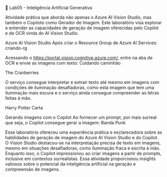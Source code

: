 🧪 Lab05 - Inteligência Artificial Generativa 

Atividade prática que aborda não apenas o Azure AI Vision Studio, mas também o Copiloto como Gerador de Imagem. Este laboratório visa explorar e entender as capacidades de geração de imagem oferecidas pelo Copilot e de OCR vinda do AI Vision Studio.

Azure AI Vision Studio
Após criar o Resource Group de Azure AI Services:
criando-rg

Acessando o https://portal.vision.cognitive.azure.com/, entre na aba de OCR e envie as imagens com texto:
Cuidando caminhão

The Cranberries

O serviço consegue interpretar e extrair texto até mesmo em imagens com condições de iluminação desafiadoras, como esta imagem que tem uma iluminação mais escura e o serviço ainda consegue compreender as letras feitas à mão.

Harry Potter Carta

Gerando imagens com o Copilot
Ao fornecer um prompt, por mais surreal que seja, o Copilot consegue gerar a imagem:
Banda Punk

Esse laboratório ofereceu uma experiência prática e esclarecedora sobre as habilidades de geração de imagem do Azure AI Vision Studio e do Copilot. O Vision Studio destacou-se na interpretação precisa de texto em imagens, mesmo em situações desafiadoras, como iluminação fraca e escrita à mão. Enquanto isso, o Copilot impressionou ao criar imagens a partir de prompts, inclusive em contextos surrealistas. Essa atividade proporcionou insights valiosos sobre o potencial da inteligência artificial na geração e compreensão de imagens.